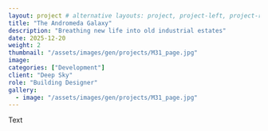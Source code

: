 ```yaml
---
layout: project # alternative layouts: project, project-left, project-right, project-top
title: "The Andromeda Galaxy"
description: "Breathing new life into old industrial estates"
date: 2025-12-20
weight: 2
thumbnail: "/assets/images/gen/projects/M31_page.jpg"
image:
categories: ["Development"]
client: "Deep Sky"
role: "Building Designer"
gallery:
  - image: "/assets/images/gen/projects/M31_page.jpg"
---
```


Text
